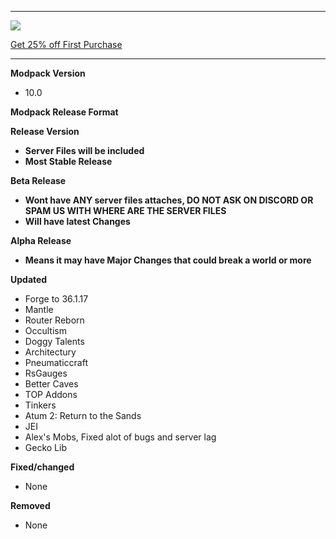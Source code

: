 ---------------------------------------------------------------------------------------------

![](https://www.bisecthosting.com/partners/custom-banners/22012cac-397d-406e-9f7e-c8fa8762c588.png "")

[Get 25% off First Purchase](https://bisecthosting.com/BedrockLegends "")


---------------------------------------------------------------------------------------------

**Modpack Version**

- 10.0

**Modpack Release Format**

**Release Version**

- **Server Files will be included**
- **Most Stable Release**


**Beta Release**

- **Wont have ANY server files attaches, DO NOT ASK ON DISCORD OR SPAM US WITH WHERE ARE THE SERVER FILES**
- **Will have latest Changes**


**Alpha Release**

- **Means it may have Major Changes that could break a world or more**


**Updated**

- Forge to 36.1.17
- Mantle
- Router Reborn
- Occultism
- Doggy Talents
- Architectury
- Pneumaticcraft
- RsGauges
- Better Caves
- TOP Addons
- Tinkers
- Atum 2: Return to the Sands
- JEI
- Alex's Mobs, Fixed alot of bugs and server lag
- Gecko Lib

**Fixed/changed**
- None

**Removed**

- None

